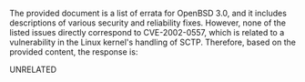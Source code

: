The provided document is a list of errata for OpenBSD 3.0, and it includes descriptions of various security and reliability fixes. However, none of the listed issues directly correspond to CVE-2002-0557, which is related to a vulnerability in the Linux kernel's handling of SCTP. Therefore, based on the provided content, the response is:

UNRELATED